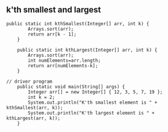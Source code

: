 ## k'th smallest and largest

    public static int kthSmallest(Integer[] arr, int k) {
    		Arrays.sort(arr);
    		return arr[k - 1];
    	}
    	
    	public static int kthLargest(Integer[] arr, int k) {
    		Arrays.sort(arr);
    		int numElements=arr.length;
    		return arr[numElements-k];
    	}
    
    // driver program 
    	public static void main(String[] args) {
    		Integer arr[] = new Integer[] { 12, 3, 5, 7, 19 };
    		int k = 2;
    		System.out.println("K'th smallest element is " + kthSmallest(arr, k));
    		System.out.println("K'th largest element is " + kthLargest(arr, k));
    	}
